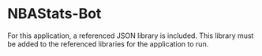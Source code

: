 # NBAStats-Bot
For this application, a referenced JSON library is included. This library must be added to the referenced libraries for the application to run.
